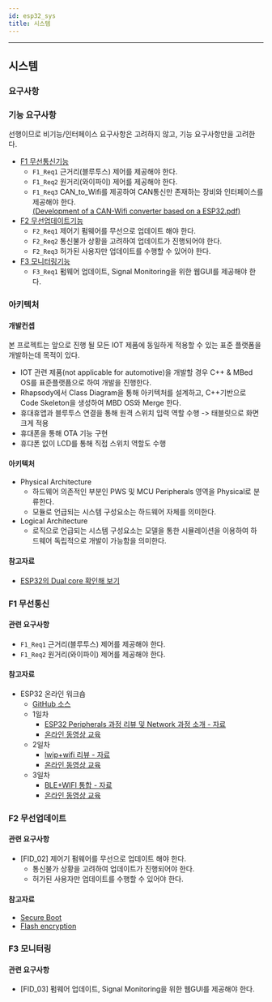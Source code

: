 ```yaml
---
id: esp32_sys
title: 시스템
---
```

---

## 시스템

### 요구사항

### 기능 요구사항
선행이므로 비기능/인터페이스 요구사항은 고려하지 않고, 기능 요구사항만을 고려한다.
* [F1 무선통신기능](./)
  * `F1_Req1` 근거리(블루투스) 제어를 제공해야 한다.
  * `F1_Req2` 원거리(와이파이) 제어를 제공해야 한다.
  * `F1_Req3` CAN_to_Wifi를 제공하여 CAN통신만 존재하는 장비와 인터페이스를 제공해야 한다.  
  [(Development of a CAN-Wifi converter based on a ESP32.pdf)](https://upcommons.upc.edu/bitstream/handle/2117/118541/report-tfm-eduard-valentino.pdf)
* [F2 무선업데이트기능](./)
  * `F2_Req1` 제어기 펌웨어를 무선으로 업데이트 해야 한다.
  * `F2_Req2` 통신불가 상황을 고려하여 업데이트가 진행되어야 한다.
  * `F2_Req3` 허가된 사용자만 업데이트를 수행할 수 있어야 한다.
* [F3 모니터링기능](./)
  * `F3_Req1` 펌웨어 업데이트, Signal Monitoring을 위한 웹GUI를 제공해야 한다.

### 아키텍처

#### 개발컨셉

본 프로젝트는 앞으로 진행 될 모든 IOT 제품에 동일하게 적용할 수 있는 표준 플랫폼을 개발하는데 목적이 있다.

* IOT 관련 제품(not applicable for automotive)을 개발할 경우 C++ & MBed OS를 표준플랫픔으로 하여 개발을 진행한다.
* Rhapsody에서 Class Diagram을 통해 아키텍처를 설계하고, C++기반으로 Code Skeleton을 생성하여 MBD OS와 Merge 한다.
* 휴대휴앱과 블루투스 연결을 통해 원격 스위치 입력 역할 수행 -> 태블릿으로 화면 크게 적용
* 휴대폰을 통해 OTA 기능 구현
* 휴댜폰 없이 LCD를 통해 직접 스위치 역할도 수행

#### 아키텍처

* Physical Architecture
  * 하드웨어 의존적인 부분인 PWS 및 MCU Peripherals 영역을 Physical로 분류한다.
  * 모듈로 언급되는 시스템 구성요소는 하드웨어 자체를 의미한다.
* Logical Architecture
  * 로직으로 언급되는 시스템 구성요소는 모델을 통한 시뮬레이션을 이용하여 하드웨어 독립적으로 개발이 가능함을 의미한다.

#### 참고자료

* [ESP32의 Dual core 확인해 보기](https://chocoball.tistory.com/entry/Hardware-ESP32-Dual-core?category=729036)


### F1 무선통신

#### 관련 요구사항

* `F1_Req1` 근거리(블루투스) 제어를 제공해야 한다.
* `F1_Req2` 원거리(와이파이) 제어를 제공해야 한다.

#### 참고자료
* ESP32 온라인 워크숍
  * [GitHub 소스](https://github.com/gcamp-hub/ESP32_Middle_Class)
  * 1일차
    * [ESP32 Peripherals 과정 리뷰 및 Network 과정 소개 - 자료](https://github.com/gcamp-hub/ESP32_Middle_Class/blob/master/ESP32_%EC%A4%91%EA%B8%89%EA%B3%BC%EC%A0%951.pdf)
    * [온라인 동영상 교육](https://www.g.camp/1662)
  * 2일차
    * [lwip+wifi 리뷰 - 자료](https://github.com/gcamp-hub/ESP32_Middle_Class/blob/master/ESP32_%EC%A4%91%EA%B8%89%EA%B3%BC%EC%A0%952.pdf)
    * [온라인 동영상 교육](https://www.g.camp/1663?category=816908)
  * 3일차
    * [BLE+WIFI 통합 - 자료](https://github.com/gcamp-hub/ESP32_Middle_Class/blob/master/ESP32_%EC%A4%91%EA%B8%89%EA%B3%BC%EC%A0%953.pdf)
    * [온라인 동영상 교육](https://www.g.camp/1664?category=816908)

### F2 무선업데이트

#### 관련 요구사항

* [FID_02] 제어기 펌웨어를 무선으로 업데이트 해야 한다.
  * 통신불가 상황을 고려하여 업데이트가 진행되어야 한다.
  * 허가된 사용자만 업데이트를 수행할 수 있어야 한다.

#### 참고자료

* [Secure Boot](https://docs.espressif.com/projects/esp-idf/en/stable/security/secure-boot-v1.html)
* [Flash encryption](https://docs.espressif.com/projects/esp-idf/en/stable/security/flash-encryption.html)

### F3 모니터링

#### 관련 요구사항

* [FID_03] 펌웨어 업데이트, Signal Monitoring을 위한 웹GUI를 제공해야 한다.

